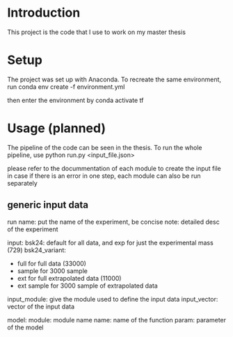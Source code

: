 # Introduction
This project is the code that I use to work on my master thesis

# Setup
The project was set up with Anaconda. To recreate the same environment, run
conda env create -f environment.yml

then enter the environment by
conda activate tf

# Usage (planned)
The pipeline of the code can be seen in the thesis.
To run the whole pipeline, use
python run.py <input_file.json>

please refer to the docummentation of each module to create the input file
in case if there is an error in one step, each module can also be run separately

## generic input data
run
name: put the name of the experiment, be concise
note: detailed desc of the experiment

input:
bsk24: default for all data, and exp for just the experimental mass (729)
bsk24_variant:
- full for full data (33000)
- sample for 3000 sample
- ext for full extrapolated data (11000)
- ext sample for 3000 sample of extrapolated data

input_module: give the module used to define the input data
input_vector: vector of the input data

model:
module: module name
name: name of the function
param: parameter of the model
